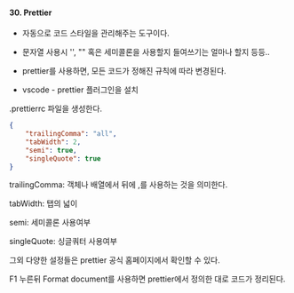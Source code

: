 #### 30. Prettier
- 자동으로 코드 스타일을 관리해주는 도구이다.
- 문자열 사용시 '', "" 혹은 세미콜론을 사용할지 들여쓰기는 얼마나 할지 등등..
- prettier를 사용하면, 모든 코드가 정해진 규칙에 따라 변경된다.

- vscode - prettier 플러그인을 설치

.prettierrc 파일을 생성한다.

```json
{
    "trailingComma": "all",
    "tabWidth": 2,
    "semi": true,
    "singleQuote": true
}


```

trailingComma: 객체나 배열에서 뒤에 ,를 사용하는 것을 의미한다.

tabWidth: 탭의 넓이

semi: 세미콜론 사용여부

singleQuote: 싱글쿼터 사용여부

그외 다양한 설정들은 prettier 공식 홈페이지에서 확인할 수 있다.

F1 누른뒤 Format document를 사용하면 prettier에서 정의한 대로 코드가 정리된다.